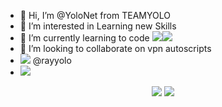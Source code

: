 - 👋 Hi, I’m @YoloNet from TEAMYOLO
- 👀 I’m interested in Learning new Skills
- 🌱 I’m currently learning to code <img src="https://img.shields.io/badge/Shell_Script-121011?style=for-the-badge&logo=gnu-bash&logoColor=white" /><img src="https://img.shields.io/badge/Python-FFD43B?style=for-the-badge&logo=python&logoColor=blue" />
- 💞️ I’m looking to collaborate on vpn autoscripts
- <img src="https://img.shields.io/badge/Telegram-2CA5E0?style=for-the-badge&logo=telegram&logoColor=white" class="center"/> @rayyolo
- <img src="https://camo.githubusercontent.com/99e5d46539dd0ea76e3964439e0407048279dfbc8a30de0bafc4b603731ec0b9/68747470733a2f2f6b6f6d617265762e636f6d2f67687076632f3f757365726e616d653d6e657665726d6f7265737368266c6162656c3d50726f66696c65253230766965777326636f6c6f723d306537356236267374796c653d666c6174"/>
<!---
YoloNet/YoloNet is a ✨ special ✨ repository because its `README.md` (this file) appears on your GitHub profile.
You can click the Preview link to take a look at your changes.
--->
<p align="center">
<img src="https://github-readme-stats-git-masterrstaa-rickstaa.vercel.app/api?username=yolonet" class="center"/>
<img src="https://github-profile-summary-cards.vercel.app/api/cards/profile-details?username=yolonet" />
</p>
